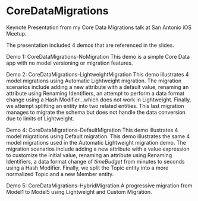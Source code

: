 CoreDataMigrations
==================

Keynote Presentation from my Core Data Migrations talk at San Antonio iOS Meetup.

The presentation included 4 demos that are referenced in the slides.

Demo 1: CoreDataMigrations-NoMigration
This demo is a simple Core Data app with no model versioning or migration features.

Demo 2: CoreDataMigrations-LightweightMigration
This demo illustrates 4 model migrations using Automatic Lightweight migration. The migration scenarios include adding a new attribute with a default value, renaming an attribute using Renaming Identifiers, an attempt to perform a data format change using a Hash Modifier...which does not work in Lightweight. Finally, we attempt splitting an entity into two related entities. This last migration manages to migrate the schema but does not handle the data conversion due to limits of Lightweight.

Demo 4: CoreDataMigrations-DefaultMigration
This demo illustrates 4 model migrations using Default migration. This demo illustrates the same 4 model migrations used in the Automatic Lightweight migration demo. The migration scenarios include adding a new attribute with a value expression to customize the initial value, renaming an attribute using Renaming Identifiers, a data format change of *timeBudget* from minutes to seconds using a Hash Modifier. Finally, we split the Topic entity into a more normalized Topic and a new Member entity.

Demo 5: CoreDataMigrations-HybridMigration
A progressive migration from Model1 to Model5 using Lightweight and Custom Migration.
